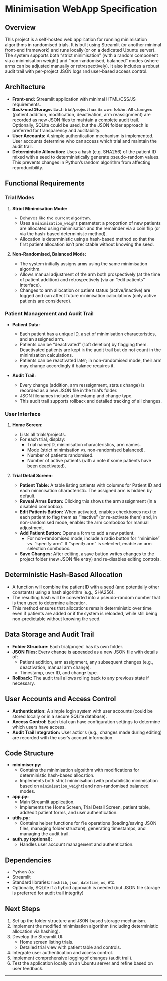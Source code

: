 # Minimisation WebApp Specification

## Overview

This project is a self-hosted web application for running minimisation algorithms in randomised trials. It is built using Streamlit (or another minimal front-end framework) and runs locally (or on a dedicated Ubuntu server). The system supports both “strict minimisation” (with a random component via a minimisation weight) and “non-randomised, balanced” modes (where arms can be adjusted manually or retrospectively). It also includes a robust audit trail with per-project JSON logs and user-based access control.

## Architecture

- **Front-end:** Streamlit application with minimal HTML/CSS/JS requirements.
- **Back-end Storage:** Each trial/project has its own folder. All changes (patient addition, modification, deactivation, arm reassignment) are recorded as new JSON files to maintain a complete audit trail. Optionally, SQLite could be used, but the JSON folder approach is preferred for transparency and auditability.
- **User Accounts:** A simple authentication mechanism is implemented. User accounts determine who can access which trial and maintain the audit trail.
- **Deterministic Allocation:** Uses a hash (e.g. SHA256) of the patient ID mixed with a seed to deterministically generate pseudo-random values. This prevents changes in Python’s random algorithm from affecting reproducibility.

## Functional Requirements

### Trial Modes

1. **Strict Minimisation Mode:**
   - Behaves like the current algorithm.
   - Uses a `minimisation_weight` parameter: a proportion of new patients are allocated using minimisation and the remainder via a coin flip (or via the hash-based deterministic method).
   - Allocation is deterministic using a hash-based method so that the first patient allocation isn’t predictable without knowing the seed.

2. **Non-Randomised, Balanced Mode:**
   - The system initially assigns arms using the same minimisation algorithm.
   - Allows manual adjustment of the arm both prospectively (at the time of patient addition) and retrospectively (via an “edit patients” interface).
   - Changes to arm allocation or patient status (active/inactive) are logged and can affect future minimisation calculations (only active patients are considered).

### Patient Management and Audit Trail

- **Patient Data:**
  - Each patient has a unique ID, a set of minimisation characteristics, and an assigned arm.
  - Patients can be “deactivated” (soft deletion) by flagging them. Deactivated patients are kept in the audit trail but do not count in the minimisation calculations.
  - Patients can be reactivated later; in non-randomised mode, their arm may change accordingly if balance requires it.
  
- **Audit Trail:**
  - Every change (addition, arm reassignment, status change) is recorded as a new JSON file in the trial’s folder.
  - JSON filenames include a timestamp and change type.
  - This audit trail supports rollback and detailed tracking of all changes.

### User Interface

1. **Home Screen:**
   - Lists all trials/projects.
   - For each trial, display:
     - Trial name/ID, minimisation characteristics, arm names.
     - Mode (strict minimisation vs. non-randomised balanced).
     - Number of patients randomised.
     - Number of active patients (with a note if some patients have been deactivated).

2. **Trial Detail Screen:**
   - **Patient Table:** A table listing patients with columns for Patient ID and each minimisation characteristic. The assigned arm is hidden by default.
   - **Reveal Arms Button:** Clicking this shows the arm assignment (in a disabled combobox).
   - **Edit Patients Button:** When activated, enables checkboxes next to each patient to flag them as “inactive” (or re-activate them) and, in non-randomised mode, enables the arm combobox for manual adjustment.
   - **Add Patient Button:** Opens a form to add a new patient.
     - For non-randomised mode, include a radio button for “minimise” vs. “specify arm”. If “specify arm” is selected, enable an arm selection combobox.
   - **Save Changes:** After editing, a save button writes changes to the project folder (new JSON file entry) and re-disables editing controls.

## Deterministic Hash-Based Allocation

- A function will combine the patient ID with a seed (and potentially other constants) using a hash algorithm (e.g., SHA256).
- The resulting hash will be converted into a pseudo-random number that is then used to determine allocation.
- This method ensures that allocations remain deterministic over time even if patients are added or if the system is reloaded, while still being non-predictable without knowing the seed.

## Data Storage and Audit Trail

- **Folder Structure:** Each trial/project has its own folder.
- **JSON Files:** Every change is appended as a new JSON file with details of:
  - Patient addition, arm assignment, any subsequent changes (e.g., deactivation, manual arm change).
  - Timestamp, user ID, and change type.
- **Rollback:** The audit trail allows rolling back to any previous state if necessary.

## User Accounts and Access Control

- **Authentication:** A simple login system with user accounts (could be stored locally or in a secure SQLite database).
- **Access Control:** Each trial can have configuration settings to determine which users have access.
- **Audit Trail Integration:** User actions (e.g., changes made during editing) are recorded with the user’s account information.

## Code Structure

- **minimiser.py:** 
  - Contains the minimisation algorithm with modifications for deterministic hash-based allocation.
  - Implements both strict minimisation (with probabilistic minimisation based on `minimisation_weight`) and non-randomised balanced modes.
- **app.py:** 
  - Main Streamlit application.
  - Implements the Home Screen, Trial Detail Screen, patient table, add/edit patient forms, and user authentication.
- **utils.py:** 
  - Contains helper functions for file operations (loading/saving JSON files, managing folder structure), generating timestamps, and managing the audit trail.
- **auth.py (optional):**
  - Handles user account management and authentication.

## Dependencies

- Python 3.x
- Streamlit
- Standard libraries: `hashlib`, `json`, `datetime`, `os`, etc.
- Optionally, SQLite if a hybrid approach is needed (but JSON file storage is preferred for audit trail integrity).

## Next Steps

1. Set up the folder structure and JSON-based storage mechanism.
2. Implement the modified minimisation algorithm (including deterministic allocation via hashing).
3. Develop the Streamlit UI:
   - Home screen listing trials.
   - Detailed trial view with patient table and controls.
4. Integrate user authentication and access control.
5. Implement comprehensive logging of changes (audit trail).
6. Test the application locally on an Ubuntu server and refine based on user feedback.

---


